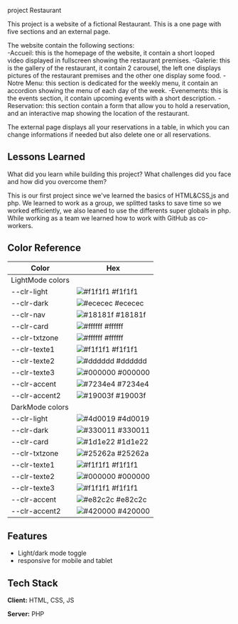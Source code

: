 project Restaurant 

This project is a website of a fictional Restaurant. 
This is a one page with five sections and an external page.

The website contain the following sections: <br>
-Accueil: this is the homepage of the website, it contain a short looped video displayed in fullscreen showing the restaurant premises.
-Galerie: this is the gallery of the restaurant, it contain 2 carousel, the left one displays pictures of the restaurant premises and the other one display some food.
-Notre Menu: this section is dedicated for the weekly menu, it contain an accordion showing the menu of each day of the week.
-Evenements: this is the events section, it contain upcoming events with a short description.
-Reservation: this section contain a form that allow you to hold a reservation, and an interactive map showing the location of the restaurant.

The external page displays all your reservations in a table, in which you can change informations if needed but also delete one or all reservations.


## Lessons Learned

What did you learn while building this project? What challenges did you face and how did you overcome them?

This is our first project since we've learned the basics of HTML&CSS,js and php.
We learned to work as a group, we splitted tasks to save time so we worked efficiently,
we also leaned to use the differents super globals in php.   
While working as a team we learned how to work with GitHub as co-workers.

## Color Reference

| Color             | Hex                                                                |
| ----------------- | ------------------------------------------------------------------ |
|LightMode colors||
| --clr-light | ![#f1f1f1](https://via.placeholder.com/10/f1f1f1?text=+) #f1f1f1 |
| --clr-dark | ![#ececec](https://via.placeholder.com/10/ececec?text=+) #ececec |
| --clr-nav | ![#18181f](https://via.placeholder.com/10/18181f?text=+) #18181f |
| --clr-card | ![#ffffff](https://via.placeholder.com/10/ffffff?text=+) #ffffff |
| --clr-txtzone  | ![#ffffff](https://via.placeholder.com/10/ffffff?text=+) #ffffff |
| --clr-texte1 | ![#f1f1f1](https://via.placeholder.com/10/f1f1f1?text=+) #f1f1f1 |
| --clr-texte2 | ![#dddddd](https://via.placeholder.com/10/dddddd?text=+) #dddddd |
| --clr-texte3  | ![#000000](https://via.placeholder.com/10/000000?text=+) #000000 |
| --clr-accent | ![#7234e4](https://via.placeholder.com/10/7234e4?text=+) #7234e4 |
| --clr-accent2 | ![#19003f](https://via.placeholder.com/10/19003f?text=+) #19003f |
|DarkMode colors||
| --clr-light  | ![#4d0019](https://via.placeholder.com/10/4d0019?text=+) #4d0019 |
| --clr-dark  | ![#330011](https://via.placeholder.com/10/330011?text=+) #330011 |
| --clr-card | ![#1d1e22](https://via.placeholder.com/10/1d1e22?text=+) #1d1e22 |
| --clr-txtzone | ![#25262a](https://via.placeholder.com/10/25262a?text=+) #25262a |
| --clr-texte1 | ![#f1f1f1](https://via.placeholder.com/10/f1f1f1?text=+) #f1f1f1 |
| --clr-texte2 | ![#000000](https://via.placeholder.com/10/000000?text=+) #000000 |
| --clr-texte3  | ![#f1f1f1](https://via.placeholder.com/10/f1f1f1?text=+) #f1f1f1 |
| --clr-accent | ![#e82c2c](https://via.placeholder.com/10/e82c2c?text=+) #e82c2c |
| --clr-accent2 | ![#420000](https://via.placeholder.com/10/420000?text=+) #420000 |

## Features

- Light/dark mode toggle
- responsive for mobile and tablet


## Tech Stack

**Client:** HTML, CSS, JS

**Server:** PHP



